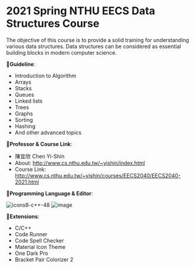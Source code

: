 # 2021 Spring NTHU EECS Data Structures Course

The objective of this course is to provide a solid training for understanding various data structures. Data structures can be considered as essential building blocks in modern computer science. 

📌**Guideline**:
- Introduction to Algorithm
- Arrays
- Stacks
- Queues
- Linked lists
- Trees
- Graphs
- Sorting
- Hashing
- And other advanced topics

📌**Professor & Course Link**:
- 陳宜欣 Chen Yi-Shin
- About: http://www.cs.nthu.edu.tw/~yishin/index.html
- Course Link: http://www.cs.nthu.edu.tw/~yishin/courses/EECS2040/EECS2040-2021.html

📌**Programming Language & Editor**:

![icons8-c++-48](https://user-images.githubusercontent.com/65143821/143173068-2932ffbe-f214-40ff-9f8c-a5f6c02e3b9f.png) ![image](https://user-images.githubusercontent.com/65143821/143172970-027e3221-6c04-48a1-abce-2289285fc1eb.png)


📌**Extensions**:
- C/C++
- Code Runner
- Code Spell Checker
- Material Icon Theme
- One Dark Pro
- Bracket Pair Colorizer 2
